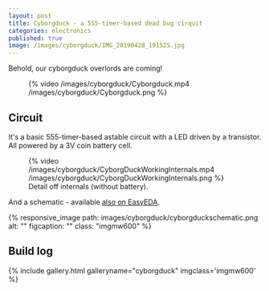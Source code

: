 ```yaml
---
layout: post
title: Cyborgduck - a 555-timer-based dead bug cirquit
categories: electronics
published: true
image: /images/cyborgduck/IMG_20190428_191525.jpg
---
```


Behold, our cyborgduck overlords are coming!

<!--more-->

<figure >
    {% video /images/cyborgduck/Cyborgduck.mp4 /images/cyborgduck/Cyborgduck.png %}
</figure>

## Circuit

It's a basic 555-timer-based astable circuit with a LED driven by a transistor. All powered by a 3V coin battery cell.

<figure >
    {% video /images/cyborgduck/CyborgDuckWorkingInternals.mp4 /images/cyborgduck/CyborgDuckWorkingInternals.png %}
    <figcaption>Detail off internals (without battery).</figcaption>
</figure>

And a schematic - available [also on EasyEDA](https://easyeda.com/josefadamcik/CyborgDuck).

{% responsive_image path: images/cyborgduck/cyborgduckschematic.png alt: "" figcaption: ""  class: "imgmw600"  %}

## Build log

{% include gallery.html galleryname="cyborgduck" imgclass='imgmw600' %}

